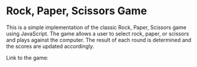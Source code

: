 # Rock, Paper, Scissors Game

This is a simple implementation of the classic Rock, Paper, Scissors game using JavaScript. The game allows a user to select rock, paper, or scissors and plays against the computer. The result of each round is determined and the scores are updated accordingly.

Link to the game: 